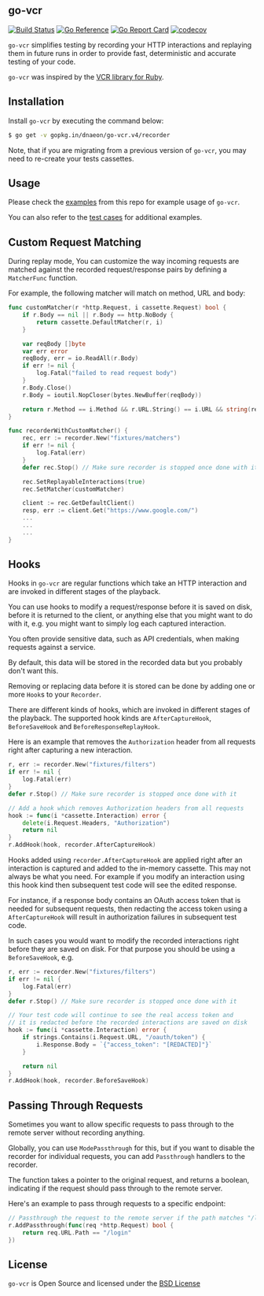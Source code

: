 ## go-vcr

[![Build Status](https://github.com/dnaeon/go-vcr/actions/workflows/test.yaml/badge.svg)](https://github.com/dnaeon/go-vcr/actions/workflows/test.yaml/badge.svg)
[![Go Reference](https://pkg.go.dev/badge/gopkg.in/dnaeon/go-vcr.v4.svg)](https://pkg.go.dev/gopkg.in/dnaeon/go-vcr.v4)
[![Go Report Card](https://goreportcard.com/badge/gopkg.in/dnaeon/go-vcr.v4)](https://goreportcard.com/report/gopkg.in/dnaeon/go-vcr.v4)
[![codecov](https://codecov.io/gh/dnaeon/go-vcr/branch/v4/graph/badge.svg)](https://codecov.io/gh/dnaeon/go-vcr)

`go-vcr` simplifies testing by recording your HTTP interactions and
replaying them in future runs in order to provide fast, deterministic
and accurate testing of your code.

`go-vcr` was inspired by the [VCR library for Ruby](https://github.com/vcr/vcr).

## Installation

Install `go-vcr` by executing the command below:

```bash
$ go get -v gopkg.in/dnaeon/go-vcr.v4/recorder
```

Note, that if you are migrating from a previous version of `go-vcr`, you may
need to re-create your tests cassettes.

## Usage

Please check the [examples](./examples) from this repo for example
usage of `go-vcr`.

You can also refer to the [test cases](./recorder/recorder_test.go)
for additional examples.

## Custom Request Matching

During replay mode, You can customize the way incoming requests are
matched against the recorded request/response pairs by defining a
`MatcherFunc` function.

For example, the following matcher will match on method, URL and body:

```go
func customMatcher(r *http.Request, i cassette.Request) bool {
	if r.Body == nil || r.Body == http.NoBody {
		return cassette.DefaultMatcher(r, i)
	}

	var reqBody []byte
	var err error
	reqBody, err = io.ReadAll(r.Body)
	if err != nil {
		log.Fatal("failed to read request body")
	}
	r.Body.Close()
	r.Body = ioutil.NopCloser(bytes.NewBuffer(reqBody))

	return r.Method == i.Method && r.URL.String() == i.URL && string(reqBody) == i.Body
}

func recorderWithCustomMatcher() {
	rec, err := recorder.New("fixtures/matchers")
	if err != nil {
		log.Fatal(err)
	}
	defer rec.Stop() // Make sure recorder is stopped once done with it

	rec.SetReplayableInteractions(true)
	rec.SetMatcher(customMatcher)

	client := rec.GetDefaultClient()
	resp, err := client.Get("https://www.google.com/")
	...
	...
	...
}
```

## Hooks

Hooks in `go-vcr` are regular functions which take an HTTP interaction
and are invoked in different stages of the playback.

You can use hooks to modify a request/response before it is saved on
disk, before it is returned to the client, or anything else that you
might want to do with it, e.g. you might want to simply log each
captured interaction.

You often provide sensitive data, such as API credentials, when making
requests against a service.

By default, this data will be stored in the recorded data but you
probably don't want this.

Removing or replacing data before it is stored can be done by adding
one or more `Hook`s to your `Recorder`.

There are different kinds of hooks, which are invoked in different
stages of the playback. The supported hook kinds are
`AfterCaptureHook`, `BeforeSaveHook` and `BeforeResponseReplayHook`.

Here is an example that removes the `Authorization` header from all
requests right after capturing a new interaction.

```go
r, err := recorder.New("fixtures/filters")
if err != nil {
	log.Fatal(err)
}
defer r.Stop() // Make sure recorder is stopped once done with it

// Add a hook which removes Authorization headers from all requests
hook := func(i *cassette.Interaction) error {
	delete(i.Request.Headers, "Authorization")
	return nil
}
r.AddHook(hook, recorder.AfterCaptureHook)
```

Hooks added using `recorder.AfterCaptureHook` are applied right after
an interaction is captured and added to the in-memory cassette. This
may not always be what you need. For example if you modify an
interaction using this hook kind then subsequent test code will see
the edited response.

For instance, if a response body contains an OAuth access token that
is needed for subsequent requests, then redacting the access token
using a `AfterCaptureHook` will result in authorization failures in
subsequent test code.

In such cases you would want to modify the recorded interactions right
before they are saved on disk. For that purpose you should be using a
`BeforeSaveHook`, e.g.

```go
r, err := recorder.New("fixtures/filters")
if err != nil {
	log.Fatal(err)
}
defer r.Stop() // Make sure recorder is stopped once done with it

// Your test code will continue to see the real access token and
// it is redacted before the recorded interactions are saved on disk
hook := func(i *cassette.Interaction) error {
	if strings.Contains(i.Request.URL, "/oauth/token") {
		i.Response.Body = `{"access_token": "[REDACTED]"}`
	}

	return nil
}
r.AddHook(hook, recorder.BeforeSaveHook)
```

## Passing Through Requests

Sometimes you want to allow specific requests to pass through to the
remote server without recording anything.

Globally, you can use `ModePassthrough` for this, but if you want to
disable the recorder for individual requests, you can add
`Passthrough` handlers to the recorder.

The function takes a pointer to the original request, and returns a
boolean, indicating if the request should pass through to the remote
server.

Here's an example to pass through requests to a specific endpoint:

```go
// Passthrough the request to the remote server if the path matches "/login".
r.AddPassthrough(func(req *http.Request) bool {
    return req.URL.Path == "/login"
})
```

## License

`go-vcr` is Open Source and licensed under the
[BSD License](http://opensource.org/licenses/BSD-2-Clause)
